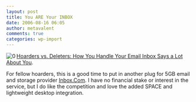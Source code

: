 ```yaml
---
layout: post
title: You ARE Your INBOX
date: 2006-08-16 06:05
author: metavalent
comments: true
categories: wp-import
---
```

<!--Lead Photo --><a href="https://online.wsj.com/article/moving_on_zaslow.html?mod=djemtct"><img src="https://metavalent.info/images/wsj.logo.gif" align="left" border="0" alt="0" /></a><!-- Commentary --><a href="https://online.wsj.com/article/moving_on_zaslow.html?mod=djemtct">Hoarders vs. Deleters: How You Handle Your Email Inbox Says a Lot About You</a>.

For fellow hoarders, this is a good time to put in another plug for 5GB email and storage provider <a href="https://inbox.com/">Inbox.Com</a>.  I have no financial stake or interest in the service, but I do like the competition and love the added SPACE and lightweight desktop integration.
